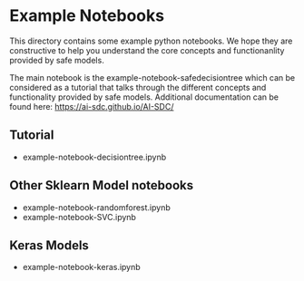 # Example Notebooks

This directory contains some example python notebooks.
We hope they are constructive to help you understand the
core concepts and functionanlity provided by safe models.

The main notebook is the example-notebook-safedecisiontree which can be considered
as a tutorial that talks through the different concepts and functionality provided
by safe models. Additional documentation can be found here: https://ai-sdc.github.io/AI-SDC/

## Tutorial

* example-notebook-decisiontree.ipynb

## Other Sklearn Model notebooks

* example-notebook-randomforest.ipynb
* example-notebook-SVC.ipynb

## Keras Models

* example-notebook-keras.ipynb
